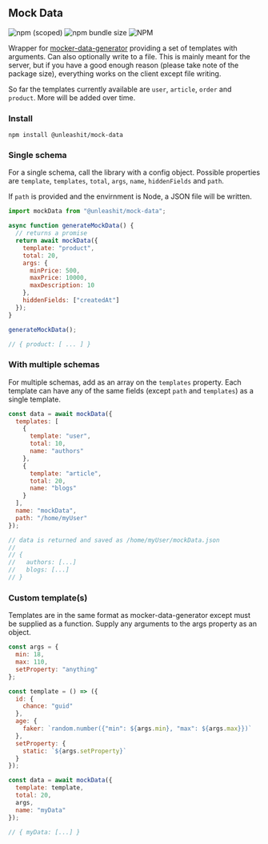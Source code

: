 ## Mock Data

![npm (scoped)](https://img.shields.io/npm/v/@unleashit/mock-data.svg)
![npm bundle size](https://img.shields.io/bundlephobia/minzip/@unleashit/mock-data.svg)
![NPM](https://img.shields.io/npm/l/@unleashit/mock-data.svg)

Wrapper for [mocker-data-generator](https://github.com/danibram/mocker-data-generator) providing a set of templates with arguments. Can also optionally write to a file. This is mainly meant for the server, but if you have a good enough reason (please take note of the package size), everything works on the client except file writing.

So far the templates currently available are `user`, `article`, `order` and `product`. More will be added over time.

### Install

```
npm install @unleashit/mock-data
```

### Single schema

For a single schema, call the library with a config object. Possible properties are `template`, `templates`, `total`, `args`, `name`, `hiddenFields` and `path`.

If `path` is provided and the envirnment is Node, a JSON file will be written.

```javascript
import mockData from "@unleashit/mock-data";

async function generateMockData() {
  // returns a promise
  return await mockData({
    template: "product",
    total: 20,
    args: {
      minPrice: 500,
      maxPrice: 10000,
      maxDescription: 10
    },
    hiddenFields: ["createdAt"]
  });
}

generateMockData();

// { product: [ ... ] }
```

### With multiple schemas

For multiple schemas, add as an array on the `templates` property. Each template can have any of the same fields (except `path` and `templates`) as a single template.

```javascript
const data = await mockData({
  templates: [
    {
      template: "user",
      total: 10,
      name: "authors"
    },
    {
      template: "article",
      total: 20,
      name: "blogs"
    }
  ],
  name: "mockData",
  path: "/home/myUser"
});

// data is returned and saved as /home/myUser/mockData.json
//
// {
//   authors: [...]
//   blogs: [...]
// }
```

### Custom template(s)

Templates are in the same format as mocker-data-generator except must be supplied as a function. Supply any arguments to the args property as an object.

```javascript
const args = {
  min: 18,
  max: 110,
  setProperty: "anything"
};

const template = () => ({
  id: {
    chance: "guid"
  },
  age: {
    faker: `random.number({"min": ${args.min}, "max": ${args.max}})`
  },
  setProperty: {
    static: `${args.setProperty}`
  }
});

const data = await mockData({
  template: template,
  total: 20,
  args,
  name: "myData"
});

// { myData: [...] }
```
